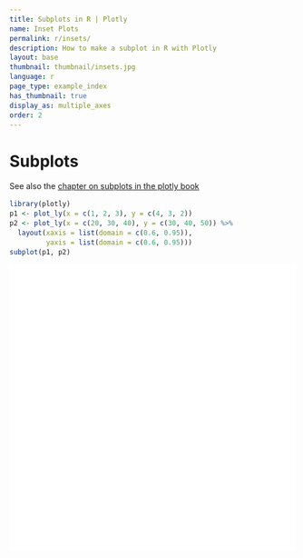 ```yaml
---
title: Subplots in R | Plotly
name: Inset Plots
permalink: r/insets/
description: How to make a subplot in R with Plotly
layout: base
thumbnail: thumbnail/insets.jpg
language: r
page_type: example_index
has_thumbnail: true
display_as: multiple_axes
order: 2
---
```




# Subplots

See also the [chapter on subplots in the plotly book](https://cpsievert.github.io/plotly_book/subplot.html)


```r
library(plotly)
p1 <- plot_ly(x = c(1, 2, 3), y = c(4, 3, 2))
p2 <- plot_ly(x = c(20, 30, 40), y = c(30, 40, 50)) %>%
  layout(xaxis = list(domain = c(0.6, 0.95)),
         yaxis = list(domain = c(0.6, 0.95)))
subplot(p1, p2)
```

![plot of chunk unnamed-chunk-2](figure/unnamed-chunk-2-1.png)
